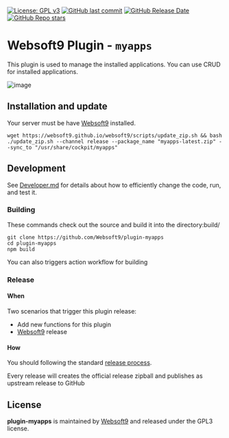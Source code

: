 [![License: GPL v3](https://img.shields.io/badge/License-GPL%20v3-blue.svg)](http://www.gnu.org/licenses/gpl-3.0)
[![GitHub last commit](https://img.shields.io/github/last-commit/websoft9/plugin-myapps)](https://github.com/websoft9/plugin-myapps)
[![GitHub Release Date](https://img.shields.io/github/release-date/websoft9/plugin-myapps)](https://github.com/websoft9/plugin-myapps)
[![GitHub Repo stars](https://img.shields.io/github/stars/websoft9/plugin-myapps?style=social)](https://github.com/websoft9/plugin-myapps)

# Websoft9 Plugin - `myapps`

This plugin is used to manage the installed applications. You can use CRUD for installed applications.

![image](https://github.com/Websoft9/plugin-myapps/assets/43192516/ebfb88a1-7c48-48db-8045-43f04a2d4518)


## Installation and update

Your server must be have [Websoft9](https://github.com/Websoft9) installed.  

```
wget https://websoft9.github.io/websoft9/scripts/update_zip.sh && bash ./update_zip.sh --channel release --package_name "myapps-latest.zip" --sync_to "/usr/share/cockpit/myapps"
```

## Development

See [Developer.md](docs/developer.md) for details about how to efficiently change the code, run, and test it.

### Building

These commands check out the source and build it into the directory:build/
```
git clone https://github.com/Websoft9/plugin-myapps
cd plugin-myapps
npm build
```
You can also triggers action workflow for building

### Release

#### When

Two scenarios that trigger this plugin release:

* Add new functions for this plugin
* [Websoft9](https://github.com/Websoft9/websoft9) release

#### How

You should following the standard [release process](https://github.com/Websoft9/websoft9/blob/main/docs/plugin-developer.md#release).   

Every release will creates the official release zipball and publishes as upstream release to GitHub

## License

**plugin-myapps** is maintained by [Websoft9](https://www.websoft9.com) and released under the GPL3 license.

